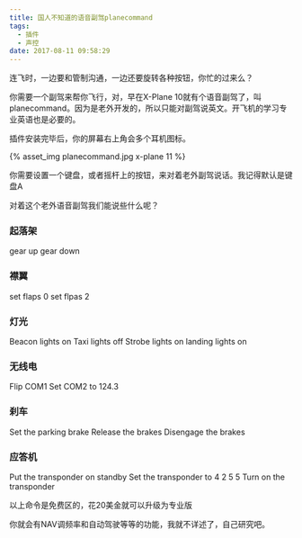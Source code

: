 ```yaml
---
title: 国人不知道的语音副驾planecommand
tags:
  - 插件
  - 声控
date: 2017-08-11 09:58:29
---
```


连飞时，一边要和管制沟通，一边还要旋转各种按钮，你忙的过来么？

你需要一个副驾来帮你飞行，对，早在X-Plane 10就有个语音副驾了，叫planecommand。因为是老外开发的，所以只能对副驾说英文。开飞机的学习专业英语也是必要的。

插件安装完毕后，你的屏幕右上角会多个耳机图标。

{% asset_img planecommand.jpg x-plane 11 %}

你需要设置一个键盘，或者摇杆上的按钮，来对着老外副驾说话。我记得默认是键盘A


对着这个老外语音副驾我们能说些什么呢？

### 起落架 ###

gear up
gear down

### 襟翼 ###

set flaps 0
set flpas 2

### 灯光 ###

Beacon lights on
Taxi lights off
Strobe lights on
landing lights on

### 无线电 ###

Flip COM1
Set COM2 to 124.3

### 刹车 ###

Set the parking brake
Release the brakes
Disengage the brakes

### 应答机 ###

Put the transponder on standby
Set the transponder to 4 2 5 5
Turn on the transponder

以上命令是免费区的，花20美金就可以升级为专业版

你就会有NAV调频率和自动驾驶等等的功能，我就不详述了，自己研究吧。
